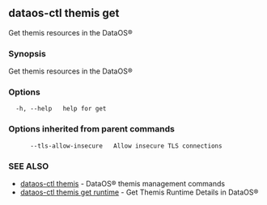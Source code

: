 ## dataos-ctl themis get

Get themis resources in the DataOS®

### Synopsis

Get themis resources in the DataOS®

### Options

```
  -h, --help   help for get
```

### Options inherited from parent commands

```
      --tls-allow-insecure   Allow insecure TLS connections
```

### SEE ALSO

* [dataos-ctl themis](dataos-ctl_themis.md)	 - DataOS® themis management commands
* [dataos-ctl themis get runtime](dataos-ctl_themis_get_runtime.md)	 - Get Themis Runtime Details in DataOS®

